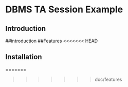 # DBMS TA Session Example
## Introduction
##introduction
##Features
<<<<<<< HEAD
## Installation
=======
>>>>>>> doc/features
